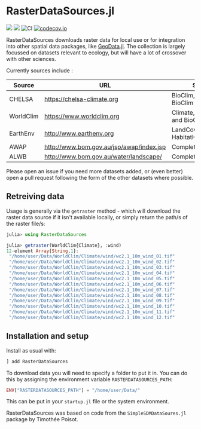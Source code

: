# RasterDataSources.jl

[![](https://img.shields.io/badge/docs-stable-blue.svg)](https://cesaraustralia.github.io/RasterDataSources.jl/stable)
[![](https://img.shields.io/badge/docs-dev-blue.svg)](https://cesaraustralia.github.io/RasterDataSources.jl/dev)
![CI](https://github.com/cesaraustralia/RasterDataSources.jl/workflows/CI/badge.svg)
[![codecov.io](http://codecov.io/github/cesaraustralia/RasterDataSources.jl/coverage.svg?branch=master)](http://codecov.io/github/cesaraustralia/RasterDataSources.jl?branch=master)

RasterDataSources downloads raster data for local use or for integration into other spatial data packages, like
[GeoData.jl](https://github.com/rafaqz/GeoData.jl). The collection is largely focussed on datasets relevant
to ecology, but will have a lot of crossover with other sciences.

Currently sources include :

| Source    | URL                                      | Status                               |
| --------- | ---------------------------------------- |--------------------------------------|
| CHELSA    | https://chelsa-climate.org               | BioClim, Future BioClim and Climate  |
| WorldClim | https://www.worldclim.org                | Climate, Weather and BioClim         |
| EarthEnv  | http://www.earthenv.org                  | LandCover and HabitatHeterogeneity   |
| AWAP      | http://www.bom.gov.au/jsp/awap/index.jsp | Complete                             |
| ALWB      | http://www.bom.gov.au/water/landscape/   | Complete                             |

Please open an issue if you need more datasets added, or (even better) open a pull request 
following the form of the other datasets where possible.

## Retreiving data

Usage is generally via the `getraster` method - which will download the
raster data source if it isn't available locally, or simply return the path/s
of the raster file/s:

```julia
julia> using RasterDataSources

julia> getraster(WorldClim{Climate}, :wind)
12-element Array{String,1}:
 "/home/user/Data/WorldClim/Climate/wind/wc2.1_10m_wind_01.tif"
 "/home/user/Data/WorldClim/Climate/wind/wc2.1_10m_wind_02.tif"
 "/home/user/Data/WorldClim/Climate/wind/wc2.1_10m_wind_03.tif"
 "/home/user/Data/WorldClim/Climate/wind/wc2.1_10m_wind_04.tif"
 "/home/user/Data/WorldClim/Climate/wind/wc2.1_10m_wind_05.tif"
 "/home/user/Data/WorldClim/Climate/wind/wc2.1_10m_wind_06.tif"
 "/home/user/Data/WorldClim/Climate/wind/wc2.1_10m_wind_07.tif"
 "/home/user/Data/WorldClim/Climate/wind/wc2.1_10m_wind_08.tif"
 "/home/user/Data/WorldClim/Climate/wind/wc2.1_10m_wind_09.tif"
 "/home/user/Data/WorldClim/Climate/wind/wc2.1_10m_wind_10.tif"
 "/home/user/Data/WorldClim/Climate/wind/wc2.1_10m_wind_11.tif"
 "/home/user/Data/WorldClim/Climate/wind/wc2.1_10m_wind_12.tif"
```

## Installation and setup

Install as usual with:

```julia
] add RasterDataSources
```

To download data you will need to specify a folder to put it in. You can do this
by assigning the environment variable `RASTERDATASOURCES_PATH`:

```julia
ENV["RASTERDATASOURCES_PATH"] = "/home/user/Data/"
```

This can be put in your `startup.jl` file or the system environment.


RasterDataSources was based on code from the `SimpleSDMDataSoures.jl` package by Timothée Poisot.
